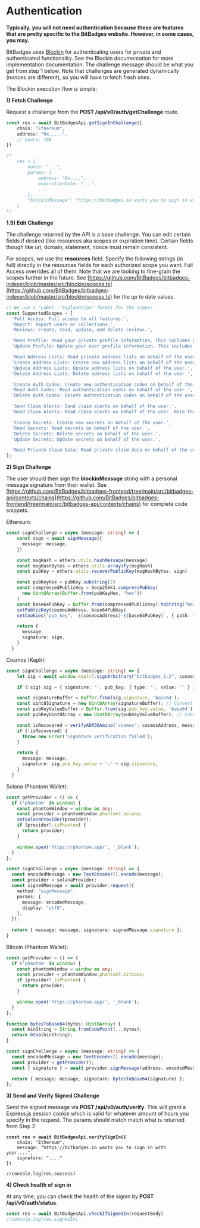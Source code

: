 # Authentication

**Typically, you will not need authentication because these are features that are pretty specific to the BitBadges website. However, in some cases, you may.**

BitBadges uses [Blockin](https://app.gitbook.com/o/7VSYQvtb1QtdWFsEGoUn/s/AwjdYgEsUkK9cCca5DiU/) for authenticating users for private and authenticated functionality. See the Blockin documentation for more implementation documentation. The challenge message should be what you get from step 1 below. Note that challenges are generated dynamically (nonces are different), so you will have to fetch fresh ones.



The Blockin execution flow is simple:

**1) Fetch Challenge**

Request a challenge from the **POST /api/v0/auth/getChallenge** route.&#x20;

```typescript
const res = await BitBadgesApi.getSignInChallenge({
    chain: "Ethereum",
    address: "0x.....",
    // hours: 168
})

/*
    res = {
        nonce: "...",
        params: {
            address: "0x....",
            expirationDate: "...",
            ...
        }, 
        "blockinMessage": "https://bitbadges.io wants you to sign in with your Ethereum account...."
    }
*/
```

**1.5) Edit Challenge**

The challenge returned by the API is a base challenge. You can edit certain fields if desired (like resources aka scopes or expiration time). Certain fields though like uri, domain, statement, nonce must remain consistent.

For scopes, we use the **resources** field. Specify the following strings (in full) directly in the resources fields for each authorized scope you want. Full Access overrides all of them. Note that we are looking to fine-grain the scopes further in the future. See [https://github.com/BitBadges/bitbadges-indexer/blob/master/src/blockin/scopes.ts](https://github.com/BitBadges/bitbadges-indexer/blob/master/src/blockin/scopes.ts) for the up to date values.&#x20;

```typescript
// We use a "Label : Explanation" format for the scopes
const SupportedScopes = [
  'Full Access: Full access to all features.',
  'Report: Report users or collections.',
  'Reviews: Create, read, update, and delete reviews.',

  'Read Profile: Read your private profile information. This includes your email, approved sign-in methods, connections, and other private information.',
  'Update Profile: Update your user profile information. This includes your email, approved sign-in methods, connections, and other private information, as well as your public facing profile.',

  'Read Address Lists: Read private address lists on behalf of the user.',
  'Create Address Lists: Create new address lists on behalf of the user (private or public).',
  'Update Address Lists: Update address lists on behalf of the user.',
  'Delete Address Lists: Delete address lists on behalf of the user.',

  'Create Auth Codes: Create new authentication codes on behalf of the user.', //Still need signature for this
  'Read Auth Codes: Read authentication codes on behalf of the user.',
  'Delete Auth Codes: Delete authentication codes on behalf of the user.',

  'Send Claim Alerts: Send claim alerts on behalf of the user.',
  'Read Claim Alerts: Read claim alerts on behalf of the user. Note that claim alerts may contain sensitive information like claim codes, secret IDs, etc.',

  'Create Secrets: Create new secrets on behalf of the user.',
  'Read Secrets: Read secrets on behalf of the user.',
  'Delete Secrets: Delete secrets on behalf of the user.',
  'Update Secrets: Update secrets on behalf of the user.',

  'Read Private Claim Data: Read private claim data on behalf of the user (e.g. codes, passwords, private user lists, etc.).'
];
```

**2) Sign Challenge**

The user should then sign the **blockinMessage** string with a personal message signature from their wallet. See [https://github.com/BitBadges/bitbadges-frontend/tree/main/src/bitbadges-api/contexts/chains](https://github.com/BitBadges/bitbadges-frontend/tree/main/src/bitbadges-api/contexts/chains) for complete code snippets.

Ethereum:

```typescript
const signChallenge = async (message: string) => {
    const sign = await signMessage({
      message: message,
    })

    const msgHash = ethers.utils.hashMessage(message)
    const msgHashBytes = ethers.utils.arrayify(msgHash)
    const pubKey = ethers.utils.recoverPublicKey(msgHashBytes, sign)

    const pubKeyHex = pubKey.substring(2)
    const compressedPublicKey = Secp256k1.compressPubkey(
      new Uint8Array(Buffer.from(pubKeyHex, "hex"))
    )
    const base64PubKey = Buffer.from(compressedPublicKey).toString("base64")
    setPublicKey(cosmosAddress, base64PubKey)
    setCookies("pub_key", `${cosmosAddress}-${base64PubKey}`, { path: "/" })

    return {
      message,
      signature: sign,
    }
  }
```

Cosmos (Keplr):

```typescript
const signChallenge = async (message: string) => {
    let sig = await window.keplr?.signArbitrary("bitbadges_1-2", cosmosAddress, message);

    if (!sig) sig = { signature: '', pub_key: { type: '', value: '' } };

    const signatureBuffer = Buffer.from(sig.signature, 'base64');
    const uint8Signature = new Uint8Array(signatureBuffer); // Convert the buffer to an Uint8Array
    const pubKeyValueBuffer = Buffer.from(sig.pub_key.value, 'base64'); // Decode the base64 encoded value
    const pubKeyUint8Array = new Uint8Array(pubKeyValueBuffer); // Convert the buffer to an Uint8Array

    const isRecovered = verifyADR36Amino('cosmos', cosmosAddress, message, pubKeyUint8Array, uint8Signature, 'secp256k1');
    if (!isRecovered) {
      throw new Error('Signature verification failed');
    }

    return {
      message: message,
      signature: sig.pub_key.value + ':' + sig.signature,
    }
  }
```

Solana (Phantom Wallet):

```typescript
const getProvider = () => {
  if ('phantom' in window) {
    const phantomWindow = window as any;
    const provider = phantomWindow.phantom?.solana;
    setSolanaProvider(provider);
    if (provider?.isPhantom) {
      return provider;
    }

    window.open('https://phantom.app/', '_blank');
  }
};

const signChallenge = async (message: string) => {
  const encodedMessage = new TextEncoder().encode(message);
  const provider = solanaProvider;
  const signedMessage = await provider.request({
    method: "signMessage",
    params: {
      message: encodedMessage,
      display: "utf8",
    },
  });
  
  return { message: message, signature: signedMessage.signature };
}
```

Bitcoin (Phantom Wallet):

```typescript
const getProvider = () => {
  if ('phantom' in window) {
    const phantomWindow = window as any;
    const provider = phantomWindow.phantom?.bitcoin;
    if (provider?.isPhantom) {
      return provider;
    }

    window.open('https://phantom.app/', '_blank');
  }
};

function bytesToBase64(bytes: Uint8Array) {
  const binString = String.fromCodePoint(...bytes);
  return btoa(binString);
}

const signChallenge = async (message: string) => {
  const encodedMessage = new TextEncoder().encode(message);
  const provider = getProvider();
  const { signature } = await provider.signMessage(address, encodedMessage);

  return { message: message, signature: bytesToBase64(signature) };
};
```



**3) Send and Verify Signed Challenge**

Send the signed message via **POST /api/v0/auth/verify**. This will grant a Express.js session cookie which is valid for whatever amount of hours you specify in the request. The params should match match what is returned from Step 2.

<pre class="language-typescript"><code class="lang-typescript"><strong>const res = await BitBadgesApi.verifySignIn({
</strong>    chain: "Ethereum",
    message: "https://bitbadges.io wants you to sign in with your....",
    signature: "...."
})

//console.log(res.success) 
</code></pre>

**4) Check health of sign in**

At any time, you can check the health of the signin by **POST /api/v0/auth/status**.

```typescript
const res = await BitBadgesApi.checkIfSignedIn(requestBody)
//console.log(res.signedIn)
```
